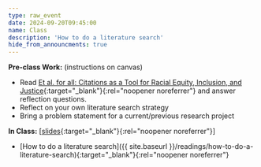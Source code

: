 ```yaml
---
type: raw_event
date: 2024-09-20T09:45:00
name: Class
description: 'How to do a literature search'
hide_from_announcments: true
---
```


**Pre-class Work:** (instructions on canvas)
* Read [Et al. for all: Citations as a Tool for Racial Equity, Inclusion, and Justice](https://rurisi.com/citation-guide){:target="_blank"}{:rel="noopener noreferrer"} and answer reflection questions.
* Reflect on your own literature search strategy
* Bring a problem statement for a current/previous research project

**In Class:** \[[slides](https://docs.google.com/presentation/d/1i6_H-NZ3pDQdovg_cvTt4eS_xogvwCEV7yCilD92nxM/edit#slide=id.p){:target="_blank"}{:rel="noopener noreferrer"}\]
* [How to do a literature search]({{ site.baseurl }}/readings/how-to-do-a-literature-search){:target="_blank"}{:rel="noopener noreferrer"}
